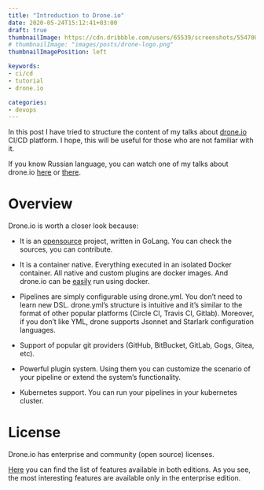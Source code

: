 ```yaml
---
title: "Introduction to Drone.io"
date: 2020-05-24T15:12:41+03:00
draft: true
thumbnailImage: https://cdn.dribbble.com/users/65539/screenshots/5547006/drone-logo_2x.png
# thumbnailImage: "images/posts/drone-logo.png"
thumbnailImagePosition: left

keywords:
- ci/cd
- tutorial
- drone.io

categories:
- devops
---
```


In this post I have tried to structure the content of my talks about [drone.io](https://drone.io) CI/CD platform. I hope, this will be useful for those who are not familiar with it.

<!--more-->

If you know Russian language, you can watch one of my talks about drone.io [here](https://www.youtube.com/watch?v=MSsHRo9CYvk) or [there](https://www.youtube.com/watch?v=mKT-bLdRGvQ).


# Overview

Drone.io is worth a closer look because:

- It is an [opensource](https://github.com/drone/drone) project, written in GoLang. You can check the sources, you can contribute.

- It is a container native. Everything executed in an isolated Docker container. All native and custom plugins are docker images. And drone.io can be [easily](/#installation) run using docker.

- Pipelines are simply configurable using drone.yml. You don’t need to learn new DSL. drone.yml’s structure is intuitive and it’s similar to the format of other popular platforms (Circle CI, Travis CI, Gitlab). Moreover, if you don’t like YML, drone supports Jsonnet and Starlark configuration languages.

- Support of popular git providers (GitHub, BitBucket, GitLab, Gogs, Gitea, etc).

- Powerful plugin system. Using them you can customize the scenario of your pipeline or extend the system’s functionality.

- Kubernetes support. You can run your pipelines in your kubernetes cluster.

# License

Drone.io has enterprise and community (open source) licenses.

[Here](https://drone.io/enterprise/features/) you can find the list of features available in both editions. As you see, the most interesting features are available only in the enterprise edition.